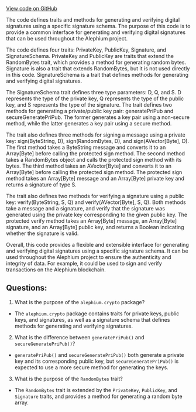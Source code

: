 [View code on GitHub](https://github.com/alephium/alephium/blob/master/crypto/src/main/scala/org/alephium/crypto/SignatureSchema.scala)

The code defines traits and methods for generating and verifying digital signatures using a specific signature schema. The purpose of this code is to provide a common interface for generating and verifying digital signatures that can be used throughout the Alephium project.

The code defines four traits: PrivateKey, PublicKey, Signature, and SignatureSchema. PrivateKey and PublicKey are traits that extend the RandomBytes trait, which provides a method for generating random bytes. Signature is also a trait that extends RandomBytes, but it is not used directly in this code. SignatureSchema is a trait that defines methods for generating and verifying digital signatures.

The SignatureSchema trait defines three type parameters: D, Q, and S. D represents the type of the private key, Q represents the type of the public key, and S represents the type of the signature. The trait defines two methods for generating a private/public key pair: generatePriPub and secureGeneratePriPub. The former generates a key pair using a non-secure method, while the latter generates a key pair using a secure method.

The trait also defines three methods for signing a message using a private key: sign(ByteString, D), sign(RandomBytes, D), and sign(AVector[Byte], D). The first method takes a ByteString message and converts it to an Array[Byte] before calling the protected sign method. The second method takes a RandomBytes object and calls the protected sign method with its bytes. The third method takes an AVector[Byte] and converts it to an Array[Byte] before calling the protected sign method. The protected sign method takes an Array[Byte] message and an Array[Byte] private key and returns a signature of type S.

The trait also defines two methods for verifying a signature using a public key: verify(ByteString, S, Q) and verify(AVector[Byte], S, Q). Both methods take a message and a signature, and verify that the signature was generated using the private key corresponding to the given public key. The protected verify method takes an Array[Byte] message, an Array[Byte] signature, and an Array[Byte] public key, and returns a Boolean indicating whether the signature is valid.

Overall, this code provides a flexible and extensible interface for generating and verifying digital signatures using a specific signature schema. It can be used throughout the Alephium project to ensure the authenticity and integrity of data. For example, it could be used to sign and verify transactions on the Alephium blockchain.
## Questions: 
 1. What is the purpose of the `alephium.crypto` package?
- The `alephium.crypto` package contains traits for private keys, public keys, and signatures, as well as a signature schema that defines methods for generating and verifying signatures.

2. What is the difference between `generatePriPub()` and `secureGeneratePriPub()`?
- `generatePriPub()` and `secureGeneratePriPub()` both generate a private key and its corresponding public key, but `secureGeneratePriPub()` is expected to use a more secure method for generating the keys.

3. What is the purpose of the `RandomBytes` trait?
- The `RandomBytes` trait is extended by the `PrivateKey`, `PublicKey`, and `Signature` traits, and provides a method for generating a random byte array.